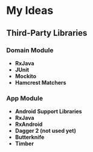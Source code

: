 My Ideas
=====================

## Third-Party Libraries

### Domain Module

* **RxJava**
* **JUnit**
* **Mockito**
* **Hamcrest Matchers**

### App Module

* **Android Support Libraries**
* **RxJava**
* **RxAndroid**
* **Dagger 2 (not used yet)**
* **Butterknife**
* **Timber**